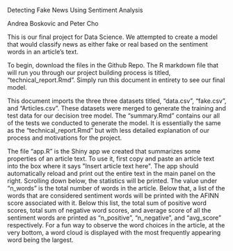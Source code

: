 Detecting Fake News Using Sentiment Analysis

Andrea Boskovic and Peter Cho

This is our final project for Data Science. We attempted to create a model that would classify news as either fake or real based on the sentiment words in an article’s text.

To begin, download the files in the Github Repo. The R markdown file that will run you through our project building process is titled, “technical_report.Rmd”. Simply run this document in entirety to see our final model. 

This document imports the three three datasets titled, “data.csv”, “fake.csv”, and “Articles.csv”. These datasets were merged to generate the training and test data for our decision tree model. The “summary.Rmd” contains our all of the tests we conducted to generate the model. It is essentially the same as the “technical_report.Rmd” but with less detailed explanation of our process and motivations for the project.

The file “app.R” is the Shiny app we created that summarizes some properties of an article text. To use it, first copy and paste an article text into the box where it says "Insert article text here". The app should automatically reload and print out the entire text in the main panel on the right. Scrolling down below, the statistics will be printed. The value under “n_words” is the total number of words in the article. Below that, a list of the words that are considered sentiment words will be printed with the AFINN score associated with it. Below this list, the total sum of positive word scores, total sum of negative word scores, and average score of all the sentiment words are printed as “n_positive”, “n_negative”, and “avg_score” respectively. For a fun way to observe the word choices in the article, at the very bottom, a word cloud is displayed with the most frequently appearing word being the largest. 
